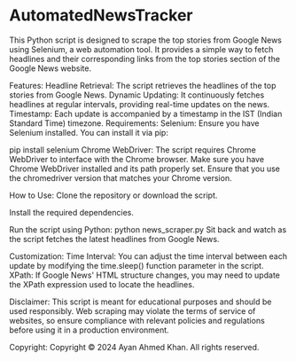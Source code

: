 # AutomatedNewsTracker
This Python script is designed to scrape the top stories from Google News using Selenium, a web automation tool. It provides a simple way to fetch headlines and their corresponding links from the top stories section of the Google News website.

Features:
Headline Retrieval: The script retrieves the headlines of the top stories from Google News.
Dynamic Updating: It continuously fetches headlines at regular intervals, providing real-time updates on the news.
Timestamp: Each update is accompanied by a timestamp in the IST (Indian Standard Time) timezone.
Requirements:
Selenium: Ensure you have Selenium installed. You can install it via pip:

pip install selenium
Chrome WebDriver: The script requires Chrome WebDriver to interface with the Chrome browser. Make sure you have Chrome WebDriver installed and its path properly set. Ensure that you use the chromedriver version that matches your Chrome version.

How to Use:
Clone the repository or download the script.

Install the required dependencies.

Run the script using Python:
python news_scraper.py
Sit back and watch as the script fetches the latest headlines from Google News.

Customization:
Time Interval: You can adjust the time interval between each update by modifying the time.sleep() function parameter in the script.
XPath: If Google News' HTML structure changes, you may need to update the XPath expression used to locate the headlines.

Disclaimer:
This script is meant for educational purposes and should be used responsibly. Web scraping may violate the terms of service of websites, so ensure compliance with relevant policies and regulations before using it in a production environment.

Copyright:
Copyright © 2024 Ayan Ahmed Khan. All rights reserved.


